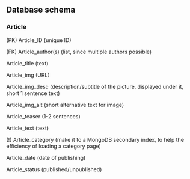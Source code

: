 ## Database schema

### Article 
(PK) Article_ID (unique ID) 

(FK) Article_author(s) (list, since multiple authors possible)

Article_title (text) 

Article_img (URL) 

Article_img_desc (description/subtitle of the picture, displayed under it, short 1 sentence text) 

Article_img_alt (short alternative text for image) 

Article_teaser (1-2 sentences)

Article_text (text) 

(!) Article_category (make it to a MongoDB secondary index, to help the efficiency of loading a category page) 

Article_date (date of publishing) 

Article_status (published/unpublished) 


